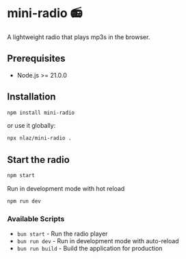 # mini-radio 📻

A lightweight radio that plays mp3s in the browser.

## Prerequisites

- Node.js >= 21.0.0

## Installation 

```bash
npm install mini-radio
```

or use it globally:

```bash
npx nlaz/mini-radio .
```

## Start the radio


```bash
npm start
```

Run in development mode with hot reload

```bash
npm run dev
```

### Available Scripts

- `bun start` - Run the radio player
- `bun run dev` - Run in development mode with auto-reload
- `bun run build` - Build the application for production
